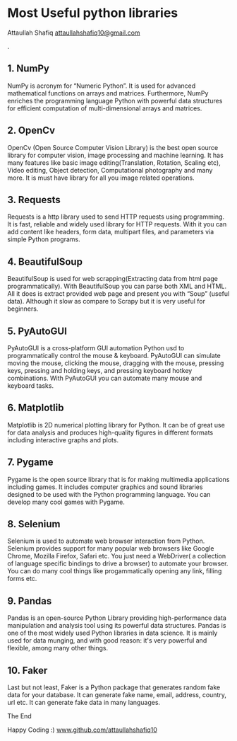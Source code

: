 # Most Useful python libraries

Attaullah Shafiq
attaullahshafiq10@gmail.com

.

## 1. NumPy

NumPy is acronym for “Numeric Python”. It is used for advanced mathematical functions on arrays and matrices. Furthermore, NumPy enriches the programming language Python with powerful data structures for efficient computation of multi-dimensional arrays and matrices.

## 2. OpenCv

OpenCv (Open Source Computer Vision Library) is the best open source library for computer vision, image processing and machine learning. It has many features like basic image editing(Translation, Rotation, Scaling etc), Video editing, Object detection, Computational photography and many more. It is must have library for all you image related operations.

## 3. Requests

Requests is a http library used to send HTTP requests using programming. It is fast, reliable and widely used library for HTTP requests. With it you can add content like headers, form data, multipart files, and parameters via simple Python programs.

## 4. BeautifulSoup

BeautifulSoup is used for web scrapping(Extracting data from html page programmatically). With BeautifulSoup you can parse both XML and HTML. All it does is extract provided web page and present you with “Soup” (useful data). Although it slow as compare to Scrapy but it is very useful for beginners.

## 5. PyAutoGUI

PyAutoGUI is a cross-platform GUI automation Python usd to programmatically control the mouse & keyboard. PyAutoGUI can simulate moving the mouse, clicking the mouse, dragging with the mouse, pressing keys, pressing and holding keys, and pressing keyboard hotkey combinations. With PyAutoGUI you can automate many mouse and keyboard tasks.

## 6. Matplotlib

Matplotlib is 2D numerical plotting library for Python. It can be of great use for data analysis and produces high-quality figures in different formats including interactive graphs and plots.

## 7. Pygame

Pygame is the open source library that is for making multimedia applications including games. It includes computer graphics and sound libraries designed to be used with the Python programming language. You can develop many cool games with Pygame.

## 8. Selenium

Selenium is used to automate web browser interaction from Python. Selenium provides support for many popular web browsers like Google Chrome, Mozilla Firefox, Safari etc. You just need a WebDriver( a collection of language specific bindings to drive a browser) to automate your browser. You can do many cool things like progammatically opening any link, filling forms etc.

## 9. Pandas

Pandas is an open-source Python Library providing high-performance data manipulation and analysis tool using its powerful data structures. Pandas is one of the most widely used Python libraries in data science. It is mainly used for data munging, and with good reason: it's very powerful and flexible, among many other things.

## 10. Faker

Last but not least, Faker is a Python package that generates random fake data for your database. It can generate fake name, email, address, country, url etc. It can generate fake data in many languages.

The End

Happy Coding :)
www.github.com/attaullahshafiq10
